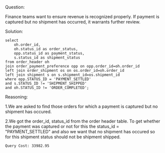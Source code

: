 Question:

Finance teams want to ensure revenue is recognized properly. If payment is captured but no shipment has occurred, it warrants further review.

Solution:

```
select 
	oh.order_id,
	oh.status_id as order_status,
	opp.status_id as payment_status,
	s.status_id as shipment_status
from order_header oh
join order_payment_preference opp on opp.order_id=oh.order_id
left join order_shipment os on os.order_id=oh.order_id
left join shipment s on s.shipment_id=os.shipment_id
where opp.STATUS_ID = 'PAYMENT_SETTLED'
and s.STATUS_ID != 'SHIPMENT_SHIPPED'
and oh.STATUS_ID != 'ORDER_COMPLETED';
```
Reasoning:

1.We are asked to find those orders for which a payment is captured but no shipment has occured.

2.We got the order_id, status_id from the order header table. To get whether the payment was captured or not for this the status_id = "PAYMENT_SETTLED" and also we want that no shipment has occured so for this shipment status should not be shipment shipped.

```
Query Cost: 33982.95
```

